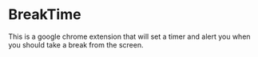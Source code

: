 # BreakTime
This is a google chrome extension that will set a timer and alert you when you should take a break from the screen.

